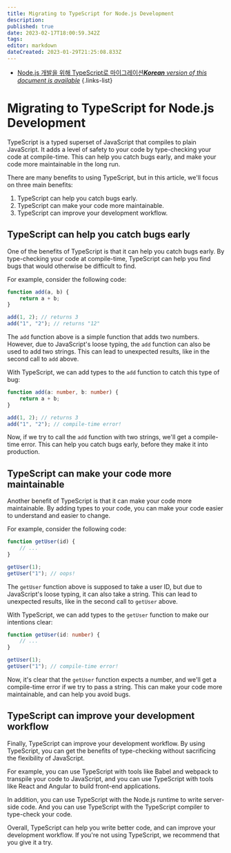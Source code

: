 ```yaml
---
title: Migrating to TypeScript for Node.js Development
description: 
published: true
date: 2023-02-17T18:00:59.342Z
tags: 
editor: markdown
dateCreated: 2023-01-29T21:25:08.833Z
---
```


- [Node.js 개발을 위해 TypeScript로 마이그레이션***Korean** version of this document is available*](/ko/Knowledge-base/Backend/migrating-to-typescript-for-node-js-development)
{.links-list}


# Migrating to TypeScript for Node.js Development

TypeScript is a typed superset of JavaScript that compiles to plain JavaScript. It adds a level of safety to your code by type-checking your code at compile-time. This can help you catch bugs early, and make your code more maintainable in the long run.

There are many benefits to using TypeScript, but in this article, we'll focus on three main benefits:

1. TypeScript can help you catch bugs early.
2. TypeScript can make your code more maintainable.
3. TypeScript can improve your development workflow.

## TypeScript can help you catch bugs early

One of the benefits of TypeScript is that it can help you catch bugs early. By type-checking your code at compile-time, TypeScript can help you find bugs that would otherwise be difficult to find.

For example, consider the following code:

```javascript
function add(a, b) {
    return a + b;
}

add(1, 2); // returns 3
add("1", "2"); // returns "12"
```

The `add` function above is a simple function that adds two numbers. However, due to JavaScript's loose typing, the `add` function can also be used to add two strings. This can lead to unexpected results, like in the second call to `add` above.

With TypeScript, we can add types to the `add` function to catch this type of bug:

```typescript
function add(a: number, b: number) {
    return a + b;
}

add(1, 2); // returns 3
add("1", "2"); // compile-time error!
```

Now, if we try to call the `add` function with two strings, we'll get a compile-time error. This can help you catch bugs early, before they make it into production.

## TypeScript can make your code more maintainable

Another benefit of TypeScript is that it can make your code more maintainable. By adding types to your code, you can make your code easier to understand and easier to change.

For example, consider the following code:

```javascript
function getUser(id) {
    // ...
}

getUser(1);
getUser("1"); // oops!
```

The `getUser` function above is supposed to take a user ID, but due to JavaScript's loose typing, it can also take a string. This can lead to unexpected results, like in the second call to `getUser` above.

With TypeScript, we can add types to the `getUser` function to make our intentions clear:

```typescript
function getUser(id: number) {
    // ...
}

getUser(1);
getUser("1"); // compile-time error!
```

Now, it's clear that the `getUser` function expects a number, and we'll get a compile-time error if we try to pass a string. This can make your code more maintainable, and can help you avoid bugs.

## TypeScript can improve your development workflow

Finally, TypeScript can improve your development workflow. By using TypeScript, you can get the benefits of type-checking without sacrificing the flexibility of JavaScript.

For example, you can use TypeScript with tools like Babel and webpack to transpile your code to JavaScript, and you can use TypeScript with tools like React and Angular to build front-end applications.

In addition, you can use TypeScript with the Node.js runtime to write server-side code. And you can use TypeScript with the TypeScript compiler to type-check your code.

Overall, TypeScript can help you write better code, and can improve your development workflow. If you're not using TypeScript, we recommend that you give it a try.